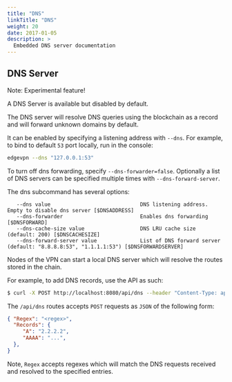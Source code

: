 ```yaml
---
title: "DNS"
linkTitle: "DNS"
weight: 20
date: 2017-01-05
description: >
  Embedded DNS server documentation
---
```


## DNS Server

Note: Experimental feature!

A DNS Server is available but disabled by default. 

The DNS server will resolve DNS queries using the blockchain as a record and will forward unknown domains by default.

It can be enabled by specifying a listening address with `--dns`. For example, to bind to default `53` port locally, run in the console:

```bash
edgevpn --dns "127.0.0.1:53"
```

To turn off dns forwarding, specify `--dns-forwarder=false`. Optionally a list of DNS servers can be specified multiple times with `--dns-forward-server`.

The dns subcommand has several options:

```
   --dns value                             DNS listening address. Empty to disable dns server [$DNSADDRESS]
   --dns-forwarder                         Enables dns forwarding [$DNSFORWARD]                 
   --dns-cache-size value                  DNS LRU cache size (default: 200) [$DNSCACHESIZE]                  
   --dns-forward-server value              List of DNS forward server (default: "8.8.8.8:53", "1.1.1.1:53") [$DNSFORWARDSERVER]
```

Nodes of the VPN can start a local DNS server which will resolve the routes stored in the chain.

For example, to add DNS records, use the API as such:

```bash
$ curl -X POST http://localhost:8080/api/dns --header "Content-Type: application/json" -d '{ "Regex": "foo.bar", "Records": { "A": "2.2.2.2" } }'
```

The `/api/dns` routes accepts `POST` requests as `JSON` of the following form:

```json
{ "Regex": "<regex>", 
  "Records": { 
     "A": "2.2.2.2",
     "AAAA": "...",
  },
}
```

Note, `Regex` accepts regexes which will match the DNS requests received and resolved to the specified entries.
